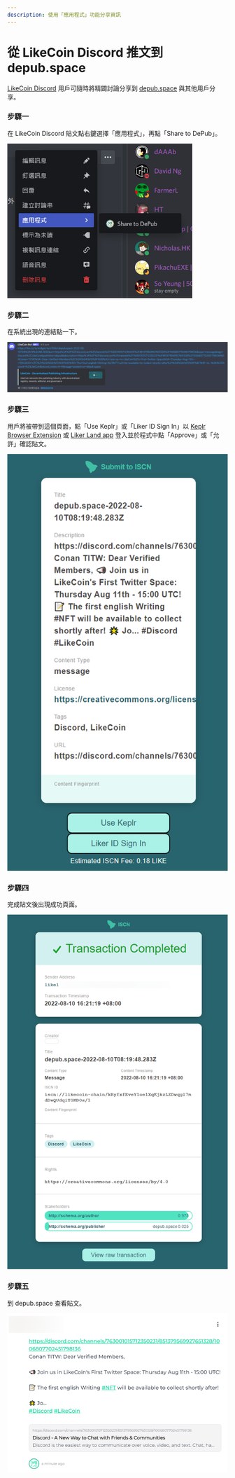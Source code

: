 ```yaml
---
description: 使用「應用程式」功能分享資訊
---
```


# 從 LikeCoin Discord 推文到 depub.space

[LikeCoin Discord](https://discord.gg/likecoin) 用戶可隨時將精闢討論分享到 [depub.space](./) 與其他用戶分享。

### 步驟一

在 LikeCoin Discord 貼文點右鍵選擇「應用程式」，再點「Share to DePub」。

![](<../../.gitbook/assets/discord depub.space 01.png>)

### 步驟二

在系統出現的連結點一下。

![](<../../.gitbook/assets/discord depub.space 02.png>)

### 步驟三

用戶將被帶到這個頁面，點「Use Keplr」或「Liker ID Sign In」以 [Keplr Browser Extension](../../guides/wallet/keplr/) 或 [Liker Land app](../liker-land/download.md) 登入並於程式中點「Approve」或「允許」確認貼文。

![](<../../.gitbook/assets/discord depub.space 03.png>)

### 步驟四

完成貼文後出現成功頁面。

![](<../../.gitbook/assets/discord depub.space 04.png>)

### 步驟五

到 depub.space 查看貼文。

![](<../../.gitbook/assets/discord depub.space 05.png>)
